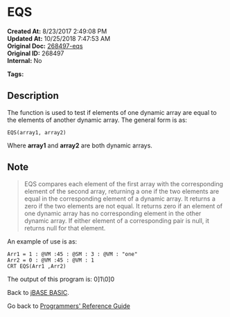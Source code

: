 # EQS

**Created At:** 8/23/2017 2:49:08 PM  
**Updated At:** 10/25/2018 7:47:53 AM  
**Original Doc:** [268497-eqs](https://docs.jbase.com/36868-jbase-basic/268497-eqs)  
**Original ID:** 268497  
**Internal:** No  

**Tags:**
<badge text='dynamic array operations' vertical='middle' />

## Description

The function is used to test if elements of one dynamic array are equal to the elements of another dynamic array. The general form is as:

```
EQS(array1, array2)
```

Where **array1** and **array2** are both dynamic arrays.

## Note

> EQS compares each element of the first array with the corresponding element of the second array, returning a one if the two elements are equal in the corresponding element of a dynamic array. It returns a zero if the two elements are not equal. It returns zero if an element of one dynamic array has no corresponding element in the other dynamic array. If either element of a corresponding pair is null, it returns null for that element.

An example of use is as:

```
Arr1 = 1 : @VM :45 : @SM : 3 : @VM : "one"
Arr2 = 0 : @VM :45 : @VM : 1
CRT EQS(Arr1 ,Arr2)
```

The output of this program is: 0]1\0]0

Back to [jBASE BASIC](./../jbase-basic-programmers-reference-guide).

Go back to [Programmers' Reference Guide](./../../reference-guides/jbc/README.md)
